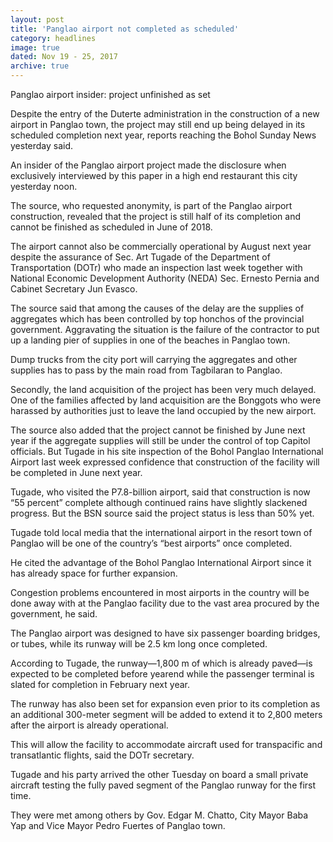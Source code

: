 ```yaml
---
layout: post
title: 'Panglao airport not completed as scheduled'
category: headlines
image: true
dated: Nov 19 - 25, 2017
archive: true
---
```


Panglao airport insider: project unfinished as set

Despite the entry of the Duterte administration in the construction of a new airport in Panglao town, the project may still end up being delayed in its scheduled completion next year, reports reaching the Bohol Sunday News yesterday said.

An insider of the Panglao airport project made the disclosure when exclusively interviewed by this paper in a high end restaurant this city yesterday noon. 

The source, who requested anonymity, is part of the Panglao airport construction, revealed that the project is still half of its completion and cannot be finished as scheduled in June of 2018.

The airport cannot also be commercially operational by August next year despite the assurance of Sec. Art Tugade of the Department of Transportation (DOTr) who made an inspection last week together with National Economic Development Authority (NEDA) Sec. Ernesto Pernia and Cabinet Secretary Jun Evasco.

The source said that among the causes of the delay are the supplies of aggregates which has been controlled by top honchos of the provincial government. Aggravating the situation is the failure of the contractor to put up a landing pier of supplies in one of the beaches in Panglao town.

Dump trucks from the city port will carrying the aggregates and other supplies has to pass by the main road from Tagbilaran to Panglao.

Secondly, the land acquisition of the project has been very much delayed. One of the families affected by land acquisition are the Bonggots who were harassed by authorities just to leave the land occupied by the new airport.

The source also added that the project cannot be finished by June next year if the aggregate supplies will still be under the control of top Capitol officials.
But Tugade in his site inspection of the Bohol Panglao International Airport last week expressed confidence that construction of the facility will be completed in June next year.

Tugade, who visited the P7.8-billion airport, said that construction is now “55 percent” complete although continued rains have slightly slackened progress.
But the BSN source said the project status is less than 50% yet.

Tugade told local media that the international airport in the resort town of Panglao will be one of the country’s “best airports” once completed.

He cited the advantage of the Bohol Panglao International Airport since it has already space for further expansion.

Congestion problems encountered in most airports in the country will be done away with at the Panglao facility due to the vast area procured by the government, he said.

The Panglao airport was designed to have six passenger boarding bridges, or tubes, while its runway will be 2.5 km long once completed.

According to Tugade, the runway—1,800 m of which is already paved—is expected to be completed before yearend while the passenger terminal is slated for completion in February next year.

The runway has also been set for expansion even prior to its completion as an additional 300-meter segment will be added to extend it to 2,800 meters after the airport is already operational.

This will allow the facility to accommodate aircraft used for transpacific and transatlantic flights, said the DOTr secretary.

Tugade and his party arrived the other Tuesday on board a small private aircraft testing the fully paved segment of the Panglao runway for the first time.

They were met among others by Gov. Edgar M. Chatto, City Mayor Baba Yap and Vice Mayor Pedro Fuertes of Panglao town.